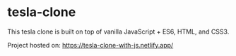 # tesla-clone
This tesla clone is built on top of vanilla JavaScript + ES6, HTML, and CSS3.

Project hosted on:
https://tesla-clone-with-js.netlify.app/
